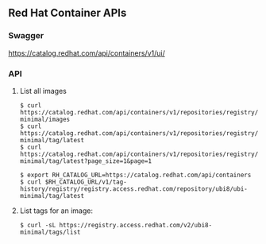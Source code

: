 ## Red Hat Container APIs
### Swagger
https://catalog.redhat.com/api/containers/v1/ui/

### API
1. List all images
   ```
   $ curl https://catalog.redhat.com/api/containers/v1/repositories/registry/registry.access.redhat.com/repository/ubi8-minimal/images
   $ curl https://catalog.redhat.com/api/containers/v1/repositories/registry/registry.access.redhat.com/repository/ubi8-minimal/tag/latest
   $ curl https://catalog.redhat.com/api/containers/v1/repositories/registry/registry.access.redhat.com/repository/ubi8-minimal/tag/latest?page_size=1&page=1

   $ export RH_CATALOG_URL=https://catalog.redhat.com/api/containers
   $ curl $RH_CATALOG_URL/v1/tag-history/registry/registry.access.redhat.com/repository/ubi8/ubi-minimal/tag/latest

   ```
2. List tags for an image: 
   ```
   $ curl -sL https://registry.access.redhat.com/v2/ubi8-minimal/tags/list
   ```